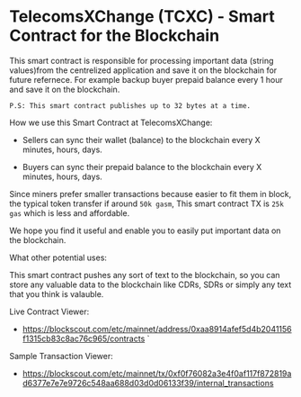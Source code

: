 # TelecomsXChange (TCXC) -  Smart Contract for the Blockchain

This smart contract is responsible for processing important data (string values)from the centrelized application and save it on the blockchain for future refernece. For example backup buyer prepaid balance every 1 hour and save it on the blockchain.

`P.S: This smart contract publishes up to 32 bytes at a time.`

How we use this Smart Contract at TelecomsXChange:

- Sellers can sync their wallet (balance) to the blockchain every X minutes, hours, days.

- Buyers can sync their prepaid balance to the blockchain every X minutes, hours, days.

Since miners prefer smaller transactions because easier to fit them in block, the typical token transfer if around `50k gasm`, This smart contract TX is `25k gas` which is less and affordable.

We hope you find it useful and enable you to easily put important data on the blockchain.


What other potential uses:

This smart contract pushes any sort of text to the blockchain, so you can store any valuable data to the blockchain like CDRs, SDRs or simply any text that you think is valauble.


Live Contract Viewer:

- https://blockscout.com/etc/mainnet/address/0xaa8914afef5d4b2041156f1315cb83c8ac76c965/contracts `

Sample Transaction Viewer:

- https://blockscout.com/etc/mainnet/tx/0xf0f76082a3e4f0af117f872819ad6377e7e7e9726c548aa688d03d0d06133f39/internal_transactions 








